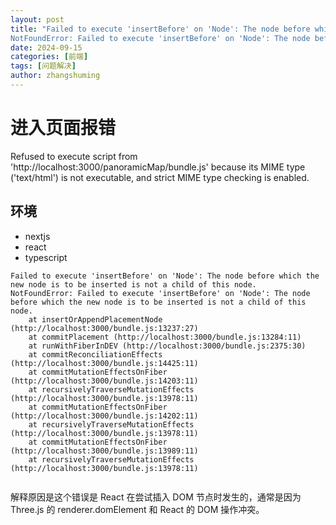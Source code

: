 ```yaml
---
layout: post
title: "Failed to execute 'insertBefore' on 'Node': The node before which the new node is to be inserted is not a child of this node.
NotFoundError: Failed to execute 'insertBefore' on 'Node': The node before which the new node is to be inserted is not a child of this node."
date: 2024-09-15
categories: [前端]
tags: [问题解决]
author: zhangshuming
---
```



# 进入页面报错

Refused to execute script from 'http://localhost:3000/panoramicMap/bundle.js' because its MIME type ('text/html') is not executable, and strict MIME type checking is enabled.

## 环境
- nextjs
- react
- typescript

```
Failed to execute 'insertBefore' on 'Node': The node before which the new node is to be inserted is not a child of this node.
NotFoundError: Failed to execute 'insertBefore' on 'Node': The node before which the new node is to be inserted is not a child of this node.
    at insertOrAppendPlacementNode (http://localhost:3000/bundle.js:13237:27)
    at commitPlacement (http://localhost:3000/bundle.js:13284:11)
    at runWithFiberInDEV (http://localhost:3000/bundle.js:2375:30)
    at commitReconciliationEffects (http://localhost:3000/bundle.js:14425:11)
    at commitMutationEffectsOnFiber (http://localhost:3000/bundle.js:14203:11)
    at recursivelyTraverseMutationEffects (http://localhost:3000/bundle.js:13978:11)
    at commitMutationEffectsOnFiber (http://localhost:3000/bundle.js:14202:11)
    at recursivelyTraverseMutationEffects (http://localhost:3000/bundle.js:13978:11)
    at commitMutationEffectsOnFiber (http://localhost:3000/bundle.js:13989:11)
    at recursivelyTraverseMutationEffects (http://localhost:3000/bundle.js:13978:11)
    
```
解释原因是这个错误是 React 在尝试插入 DOM 节点时发生的，通常是因为 Three.js 的 renderer.domElement 和 React 的 DOM 操作冲突。
